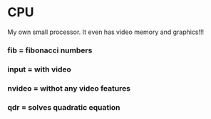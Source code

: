 # CPU
My own small processor. It even has video memory and graphics!!!
### fib = fibonacci numbers
### input = with video
### nvideo = withot any video features
### qdr = solves quadratic equation

